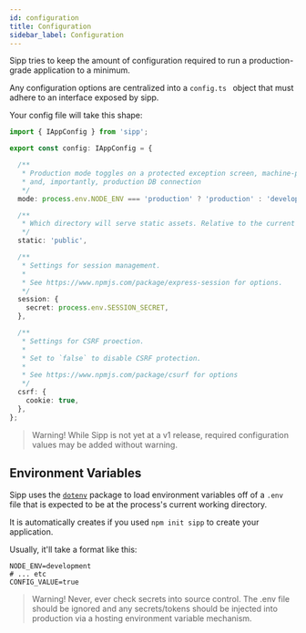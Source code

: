 ```yaml
---
id: configuration
title: Configuration
sidebar_label: Configuration
---
```


Sipp tries to keep the amount of configuration required to run a production-grade application to a minimum.

Any configuration options are centralized into a `config.ts ` object that must adhere to an interface exposed by sipp. 

Your config file will take this shape:

```typescript
import { IAppConfig } from 'sipp';

export const config: IAppConfig = {

  /**
   * Production mode toggles on a protected exception screen, machine-parseable logging,
   * and, importantly, production DB connection
   */
  mode: process.env.NODE_ENV === 'production' ? 'production' : 'development',

  /**
   * Which directory will serve static assets. Relative to the current working directory
   */
  static: 'public',

  /**
   * Settings for session management.
   *
   * See https://www.npmjs.com/package/express-session for options.
   */
  session: {
    secret: process.env.SESSION_SECRET,
  },

  /**
   * Settings for CSRF proection.
   *
   * Set to `false` to disable CSRF protection.
   *
   * See https://www.npmjs.com/package/csurf for options
   */
  csrf: {
    cookie: true,
  },
};
```

> Warning! While Sipp is not yet at a v1 release, required configuration values may be added without warning.

## Environment Variables

Sipp uses the [`dotenv`](https://www.npmjs.com/package/dotenv) package to load environment variables off of a `.env` file that is expected to be at the process's current working directory.

It is automatically creates if you used `npm init sipp` to create your application.

Usually, it'll take a format like this:

```
NODE_ENV=development
# ... etc
CONFIG_VALUE=true
```

> Warning! Never, ever check secrets into source control. The .env file should be ignored and any secrets/tokens should be injected into production via a hosting environment variable mechanism.